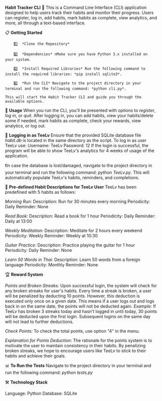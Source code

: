 **Habit Tracker CLI** 🎯
    This is a Command Line Interface (CLI) application designed to help users track their habits and monitor their progress. Users can register, log in, add habits, mark habits as complete, view analytics, and more, all through a text-based interface.

📋 **Getting Started**

        1️⃣  *Clone the Repository*
   
        2️⃣  *Dependencies* nMake sure you have Python 3.x installed on your system.
   
        3️⃣  *Install Required Libraries* Run the following command to install the required libraries: *pip install sqlite3*.
   
        4️⃣  *Run the CLI* Navigate to the project directory in your terminal and run the following command: *python cli.py*.
   
    This will start the Habit Tracker CLI and guide you through the available options.

📖 **Usage**
When you run the CLI, you'll be presented with options to *register*, *log in*, or *quit*.
After logging in, you can add habits, view your habits/delete some if needed, mark habits as complete, check your rewards, view analytics, or log out.

🔑 **Logging in as TeeLv**
Ensure that the provided SQLite database file *habit.db* is located in the same directory as the script. To log in as user TeeLv use:
Username: TeeLv
Password: 12
If the login is successful, the program will be able to show TeeLv's analytics for 4 weeks of usage of the application. 
   
❗In case the database is lost/damaged, navigate to the project directory in your terminal and run the following command: *python TeeLv.py*. This will automatically populate TeeLv's habits, reminders, and completions.

📜 **Pre-defined Habit Descriptions for TeeLv User**
TeeLv has been predefined with 5 habits as follows:

*Morning Run:*
Description: Run for 30 minutes every morning
Periodicity: Daily
Reminder: None
   
*Read Book:*
Description: Read a book for 1 hour
Periodicity: Daily
Reminder: Daily at 13:00
   
*Weekly Meditation:*
Description: Meditate for 2 hours every weekend
Periodicity: Weekly
Reminder: Weekly at 10:30
   
*Guitar Practice:*
Description: Practice playing the guitar for 1 hour
Periodicity: Daily
Reminder: None
   
*Learn 50 Words in Thai:*
Description: Learn 50 words from a foreign language
Periodicity: Monthly
Reminder: None

🏆 **Reward System**

*Points and Broken Streaks:*
Upon successful login, the system will check for any broken streaks for user's habits. Every time a streak is broken, a user will be penalized by deducting 10 points. However, this deduction is executed only once on a given date. This means if a user logs out and logs back in on the same date, the points will not be deducted again. *Example:* If TeeLv has broken 3 streaks today and hasn't logged in until today, 30 points will be deducted upon the first login. Subsequent logins on the same day will not lead to further deductions.
   
*Check Points:*
To check the total points, use option "4" in the menu.
   
*Explanation for Points Deduction:*
The rationale for the points system is to motivate the user to maintain consistency in their habits. By penalizing broken streaks, we hope to encourage users like TeeLv to stick to their habits and achieve their goals.

📊 **To Run the Tests**
Navigate to the project directory in your terminal and run the following command: *python tests.py*

🛠 **Technology Stack**

Language: Python
Database: SQLite
